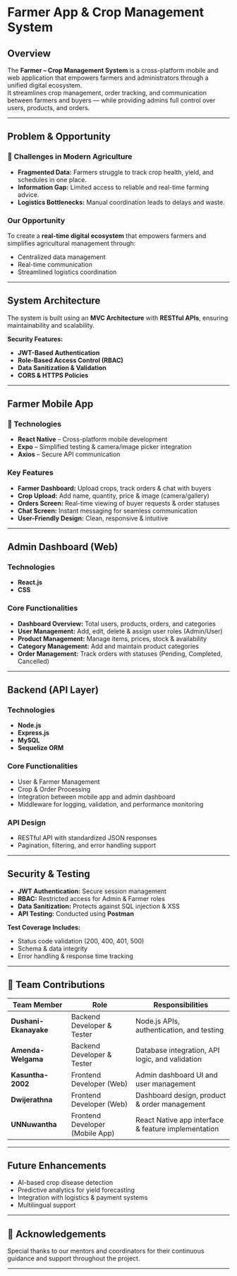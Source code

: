 #  Farmer App & Crop Management System

##  Overview
The **Farmer – Crop Management System** is a cross-platform mobile and web application that empowers farmers and administrators through a unified digital ecosystem.  
It streamlines crop management, order tracking, and communication between farmers and buyers — while providing admins full control over users, products, and orders.

---

##  Problem & Opportunity

### 🌱 Challenges in Modern Agriculture
- **Fragmented Data:** Farmers struggle to track crop health, yield, and schedules in one place.  
- **Information Gap:** Limited access to reliable and real-time farming advice.  
- **Logistics Bottlenecks:** Manual coordination leads to delays and waste.

### Our Opportunity
To create a **real-time digital ecosystem** that empowers farmers and simplifies agricultural management through:
- Centralized data management  
- Real-time communication  
- Streamlined logistics coordination  

---

## System Architecture
The system is built using an **MVC Architecture** with **RESTful APIs**, ensuring maintainability and scalability.

**Security Features:**
-  **JWT-Based Authentication**  
-  **Role-Based Access Control (RBAC)**
-  **Data Sanitization & Validation**  
-  **CORS & HTTPS Policies**

---

##  Farmer Mobile App

### 🧰 Technologies
- **React Native** – Cross-platform mobile development  
- **Expo** – Simplified testing & camera/image picker integration  
- **Axios** – Secure API communication  

###  Key Features
- **Farmer Dashboard:** Upload crops, track orders & chat with buyers  
- **Crop Upload:** Add name, quantity, price & image (camera/gallery)  
- **Orders Screen:** Real-time viewing of buyer requests & order statuses  
- **Chat Screen:** Instant messaging for seamless communication  
- **User-Friendly Design:** Clean, responsive & intuitive  

---

##  Admin Dashboard (Web)

###  Technologies
- **React.js**
- **CSS**

###  Core Functionalities
- **Dashboard Overview:** Total users, products, orders, and categories  
- **User Management:** Add, edit, delete & assign user roles (Admin/User)  
- **Product Management:** Manage items, prices, stock & availability  
- **Category Management:** Add and maintain product categories  
- **Order Management:** Track orders with statuses (Pending, Completed, Cancelled)  

---

##  Backend (API Layer)

###  Technologies
- **Node.js**
- **Express.js**
- **MySQL**
- **Sequelize ORM**

###  Core Functionalities
- User & Farmer Management  
- Crop & Order Processing  
- Integration between mobile app and admin dashboard  
- Middleware for logging, validation, and performance monitoring  

###  API Design
- RESTful API with standardized JSON responses  
- Pagination, filtering, and error handling support  

---

##  Security & Testing

- **JWT Authentication:** Secure session management  
- **RBAC:** Restricted access for Admin & Farmer roles  
- **Data Sanitization:** Protects against SQL injection & XSS  
- **API Testing:** Conducted using **Postman**  

**Test Coverage Includes:**
-  Status code validation (200, 400, 401, 500)  
-  Schema & data integrity  
-  Error handling & response time tracking  

---

## 👥 Team Contributions

| Team Member | Role | Responsibilities |
|--------------|------|------------------|
| **Dushani-Ekanayake** | Backend Developer & Tester | Node.js APIs, authentication, and testing |
| **Amenda-Welgama** | Backend Developer & Tester | Database integration, API logic, and validation |
| **Kasuntha-2002** | Frontend Developer (Web) | Admin dashboard UI and user management |
| **Dwijerathna** | Frontend Developer (Web) | Dashboard design, product & order management |
| **UNNuwantha** | Frontend Developer (Mobile App) | React Native app interface & feature implementation |

---

## Future Enhancements
-  AI-based crop disease detection  
-  Predictive analytics for yield forecasting  
-  Integration with logistics & payment systems  
-  Multilingual support  

---

## 🙏 Acknowledgements
Special thanks to our mentors and coordinators for their continuous guidance and support throughout the project.

---


